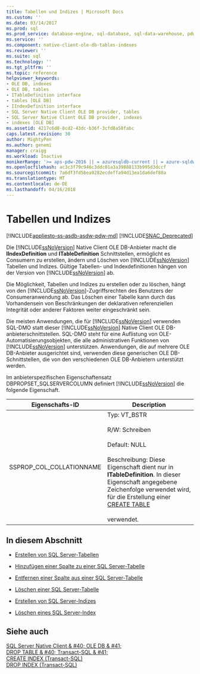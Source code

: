 ```yaml
---
title: Tabellen und Indizes | Microsoft Docs
ms.custom: ''
ms.date: 03/14/2017
ms.prod: sql
ms.prod_service: database-engine, sql-database, sql-data-warehouse, pdw
ms.service: ''
ms.component: native-client-ole-db-tables-indexes
ms.reviewer: ''
ms.suite: sql
ms.technology: ''
ms.tgt_pltfrm: ''
ms.topic: reference
helpviewer_keywords:
- OLE DB, indexes
- OLE DB, tables
- ITableDefinition interface
- tables [OLE DB]
- IIndexDefinition interface
- SQL Server Native Client OLE DB provider, tables
- SQL Server Native Client OLE DB provider, indexes
- indexes [OLE DB]
ms.assetid: 4217c6d8-8cd2-43dc-b36f-3cfd8a58fabc
caps.latest.revision: 30
author: MightyPen
ms.author: genemi
manager: craigg
ms.workload: Inactive
monikerRange: '>= aps-pdw-2016 || = azuresqldb-current || = azure-sqldw-latest || >= sql-server-2016 || = sqlallproducts-allversions'
ms.openlocfilehash: ac3c3f79c946c3ddc01a3a39888133b995d3dccf
ms.sourcegitcommit: 7a6df3fd5bea9282ecdeffa94d13ea1da6def80a
ms.translationtype: MT
ms.contentlocale: de-DE
ms.lasthandoff: 04/16/2018
---
```

# <a name="tables-and-indexes"></a>Tabellen und Indizes
[!INCLUDE[appliesto-ss-asdb-asdw-pdw-md](../../includes/appliesto-ss-asdb-asdw-pdw-md.md)]
[!INCLUDE[SNAC_Deprecated](../../includes/snac-deprecated.md)]

  Die [!INCLUDE[ssNoVersion](../../includes/ssnoversion-md.md)] Native Client OLE DB-Anbieter macht die **IIndexDefinition** und **ITableDefinition** Schnittstellen, ermöglicht es Consumern zu erstellen, ändern und Löschen von [!INCLUDE[ssNoVersion](../../includes/ssnoversion-md.md)] Tabellen und Indizes. Gültige Tabellen- und Indexdefinitionen hängen von der Version von [!INCLUDE[ssNoVersion](../../includes/ssnoversion-md.md)] ab.  
  
 Die Möglichkeit, Tabellen und Indizes zu erstellen oder zu löschen, hängt von den [!INCLUDE[ssNoVersion](../../includes/ssnoversion-md.md)]-Zugriffsrechten des Benutzers der Consumeranwendung ab. Das Löschen einer Tabelle kann durch das Vorhandensein von Beschränkungen der deklarativen referenziellen Integrität oder anderer Faktoren weiter eingeschränkt sein.  
  
 Die meisten Anwendungen, die für [!INCLUDE[ssNoVersion](../../includes/ssnoversion-md.md)] verwenden SQL-DMO statt dieser [!INCLUDE[ssNoVersion](../../includes/ssnoversion-md.md)] Native Client OLE DB-anbieterschnittstellen. SQL-DMO steht für eine Auflistung von OLE-Automatisierungsobjekten, die alle administrativen Funktionen von [!INCLUDE[ssNoVersion](../../includes/ssnoversion-md.md)] unterstützen. Anwendungen, die auf mehrere OLE DB-Anbieter ausgerichtet sind, verwenden diese generischen OLE DB-Schnittstellen, die von den verschiedenen OLE DB-Anbietern unterstützt werden.  
  
 Im anbieterspezifischen Eigenschaftensatz DBPROPSET_SQLSERVERCOLUMN definiert [!INCLUDE[ssNoVersion](../../includes/ssnoversion-md.md)] die folgende Eigenschaft.  
  
|Eigenschafts-ID|Description|  
|-----------------|-----------------|  
|SSPROP_COL_COLLATIONNAME|Typ: VT_BSTR<br /><br /> R/W: Schreiben<br /><br /> Default: NULL<br /><br /> Beschreibung: Diese Eigenschaft dient nur in **ITableDefinition**. In dieser Eigenschaft angegebene Zeichenfolge verwendet wird, für die Erstellung einer [CREATE TABLE](../../t-sql/statements/create-table-transact-sql.md)<br /><br /> verwendet.|  
  
## <a name="in-this-section"></a>In diesem Abschnitt  
  
-   [Erstellen von SQL Server-Tabellen](../../relational-databases/native-client-ole-db-tables-indexes/creating-sql-server-tables.md)  
  
-   [Hinzufügen einer Spalte zu einer SQL Server-Tabelle](../../relational-databases/native-client-ole-db-tables-indexes/adding-a-column-to-a-sql-server-table.md)  
  
-   [Entfernen einer Spalte aus einer SQL Server-Tabelle](../../relational-databases/native-client-ole-db-tables-indexes/removing-a-column-from-a-sql-server-table.md)  
  
-   [Löschen einer SQL Server-Tabelle](../../relational-databases/native-client-ole-db-tables-indexes/dropping-a-sql-server-table.md)  
  
-   [Erstellen von SQL Server-Indizes](../../relational-databases/native-client-ole-db-tables-indexes/creating-sql-server-indexes.md)  
  
-   [Löschen eines SQL Server-Index](../../relational-databases/native-client-ole-db-tables-indexes/dropping-a-sql-server-index.md)  
  
## <a name="see-also"></a>Siehe auch  
 [SQL Server Native Client & #40; OLE DB & #41;](../../relational-databases/native-client/ole-db/sql-server-native-client-ole-db.md)   
 [DROP TABLE & #40; Transact-SQL & #41;](../../t-sql/statements/drop-table-transact-sql.md)   
 [CREATE INDEX &#40;Transact-SQL&#41;](../../t-sql/statements/create-index-transact-sql.md)   
 [DROP INDEX &#40;Transact-SQL&#41;](../../t-sql/statements/drop-index-transact-sql.md)  
  
  
